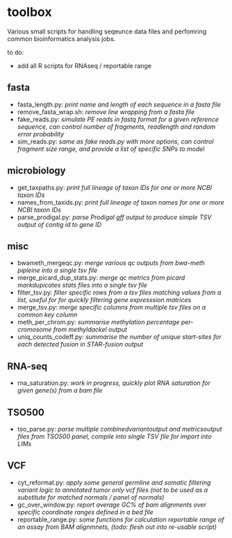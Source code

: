 # toolbox
Various small scripts for handling seqeunce data files and perfomring common bioinformatics analysis jobs.

to do:
 - add all R scripts for RNAseq / reportable range


## fasta
 
 - fasta_length.py: *print name and length of each sequence in a fasta file*
 - remove_fasta_wrap.sh: *remove line wrapping from a fasta file*
 - fake_reads.py: *simulate PE reads in fastq format for a given reference sequence, can control number of fragments, readlength and random error probability*
 - sim_reads.py: *same as fake reads.py with more options, can control fragment size range, and provide a list of specific SNPs to model*

## microbiology

 - get_taxpaths.py: *print full lineage of taxon IDs for one or more NCBI taxon IDs*
 - names_from_taxids.py: *print full lineage of taxon names for one or more NCBI taxon IDs*
 - parse_prodigal.py: *parse Prodigal gff output to produce simple TSV output of contig id to gene ID*

## misc

 - bwameth_mergeqc.py: *merge various qc outputs from bwa-meth pipleine into a single tsv file*
 - merge_picard_dup_stats.py: *merge qc metrics from picard markdupicates stats files into a single tsv file*
 - filter_tsv.py: *filter specific rows from a tsv files matching values from a list, useful for for quickly filtering gene expresssion matrices*
 - merge_tsv.py: *merge specific columns from multiple tsv files on a common key column*
 - meth_per_chrom.py: *summarise methylation percentage per-cromosome from methyldackel output*
 - uniq_counts_codeff.py: *summarise the number of unique start-sites for each detected fusion in STAR-fusion output*

## RNA-seq

 - rna_saturation.py: *work in progress, quickly plot RNA saturation for given gene(s) from a bam file*

## TSO500

 - tso_parse.py: *parse multiple combinedvariantoutput and metricsoutput files from TSO500 panel, compile into single TSV file for import into LIMs*

## VCF

 - cyt_reformat.py: *apply some general germline and somatic filtering variant logic to annotated tumor only vcf files (not to be used as a substitute for matched normals / panel of normals)*
 - gc_over_window.py: *report average GC% of bam alignments over specific coordinate ranges defined in a bed file*
 - reportable_range.py: *some functions for calculation reportable range of an assay from BAM alignmnets, (todo: flesh out into re-usable script)*
